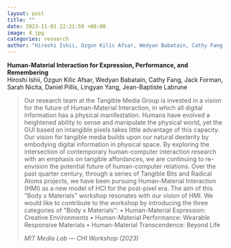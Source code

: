 ```yaml
---
layout: post
title: ""
date: 2023-11-01 22:21:59 +00:00
image: 4.jpg
categories: research
author: "Hiroshi Ishii, Ozgun Kilic Afsar, Wedyan Babatain, Cathy Fang, Jack Forman, Sarah Nicita, Daniel Pillis, Lingyan Yang, Jean-Baptiste Labrune (2023)"
---
```


**Human-Material Interaction for Expression, Performance, and Remembering**  
Hiroshi Ishii, Ozgun Kilic Afsar, Wedyan Babatain, Cathy Fang, Jack Forman, Sarah Nicita, Daniel Pillis, Lingyan Yang, Jean-Baptiste Labrune  
<blockquote>
  <p>
Our research team at the Tangible Media Group is invested in a vision for the future of Human-Material Interaction, in
which all digital information has a physical manifestation. Humans have evolved a heightened ability to sense and
manipulate the physical world, yet the GUI based on intangible pixels takes little advantage of this capacity. Our vision for tangible media builds upon our natural dexterity by embodying digital information in physical space. By exploring the intersection of contemporary human-computer interaction research with an emphasis on tangible affordances, we are continuing to re-envision the potential future of human-computer relations. Over the past quarter century, through
a series of Tangible Bits and Radical Atoms projects, we have been pursuing Human-Material Interaction (HMI) as a
new model of HCI for the post-pixel era. The aim of this "Body x Materials" workshop resonates with our vision of HMI.
We would like to contribute to the workshop by introducing the three categories of "Body x Materials":
• Human-Material Expression: Creative Environments
• Human-Material Performance: Wearable Responsive Materials
• Human-Material Transcendence: Beyond Life

*MIT Media Lab — CHI Workshop (2023)*
  </p>
</blockquote>
